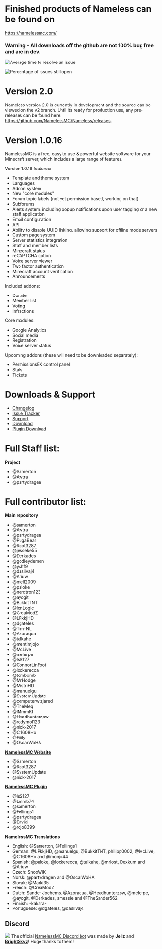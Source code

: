 # Finished products of Nameless can be found on
https://namelessmc.com/

### Warning - All downloads off the github are not 100% bug free and are in dev.

![Average time to resolve an issue](http://isitmaintained.com/badge/resolution/NamelessMC/Nameless.svg)

![Percentage of issues still open](http://isitmaintained.com/badge/open/NamelessMC/Nameless.svg)

# Version 2.0

Nameless version 2.0 is currently in development and the source can be viewed on the v2 branch. Until its ready for production use, any pre-releases can be found here: https://github.com/NamelessMC/Nameless/releases.

# Version 1.0.16

NamelessMC is a free, easy to use & powerful website software for your Minecraft server, which includes a large range of features.

Version 1.0.16 features:

- Template and theme system
- Languages
- Addon system
- New "core modules"
- Forum topic labels (not yet permission based, working on that)
- Subforums
- Alerts system, including popup notifications upon user tagging or a new staff application
- Email configuration
- API
- Ability to disable UUID linking, allowing support for offline mode servers
- Custom page system
- Server statistics integration
- Staff and member lists
- Minecraft status
- reCAPTCHA option
- Voice server viewer
- Two factor authentication
- Minecraft account verification
- Announcements

Included addons:
- Donate
- Member list
- Voting
- Infractions

Core modules:
- Google Analytics
- Social media
- Registration
- Voice server status

Upcoming addons (these will need to be downloaded separately): 
- PermissionsEX control panel
- Stats
- Tickets

# Downloads & Support
* [Changelog](https://github.com/NamelessMC/Nameless/blob/master/changelog.txt)
* [Issue Tracker](https://github.com/NamelessMC/Nameless/issues)
* [Support](http://www.spigotmc.org/threads/nameless-minecraft-website-software.34810/)
* [Download](https://github.com/NamelessMC/Nameless/releases) 
* [Plugin Download](https://www.spigotmc.org/resources/official-namelessplugin.42698/)

# Full Staff list:
**Project**
* @Samerton
* @Awtra
* @partydragen

# Full contributor list:
**Main repository**
* @samerton
* @Awtra
* @partydragen
* @PugaBear
* @Root3287
* @jesseke55
* @Derkades
* @godleydemon
* @yshf9
* @dasilvaj4
* @Ariuw
* @nfell2009
* @paloke
* @nerdtron123
* @aycgit
* @BukkitTNT
* @IonLogic
* @CreaModZ
* @LPkkjHD
* @dgateles
* @Tim-NL
* @Azoraqua
* @talkahe
* @mentimjojo
* @McLive
* @melerpe
* @IsS127 
* @ConnorLinFoot
* @lockerecca
* @tombomb
* @MrHodge
* @MistriHD
* @manuelgu
* @SystemUpdate
* @computerwizjared
* @TheMeq
* @IMmmKI
* @Headhunterzpw
* @rodymol123
* @nick-2017
* @Cl1608Ho
* @Fiiily
* @OscarWoHA

**[NamelessMC Website](http://namelessmc.github.io/)**
* @Samerton
* @Root3287
* @SystemUpdate
* @nick-2017

**[NamelessMC Plugin](https://github.com/NamelessMC/Nameless-Plugin)**
* @IsS127
* @Lmmb74
* @samerton
* @Fellings1
* @partydragen
* @Envici
* @rojo8399

**NamelessMC Translations**
* English: @Samerton, @Fellings1
* German: @LPkkjHD, @manuelgu, @BukkitTNT, philipp0002, @McLive, @Cl1608Ho and @monjo44
* Spanish: @paloke, @lockerecca, @talkahe, @mrlost, Dexkum and @Ariuw
* Czech: SnooWiK
* Norsk: @partydragen and @OscarWoHA
* Slovak: @Marki35
* French: @CreaModZ
* Dutch: Sander Jochems, @Azoraqua, @Headhunterzpw, @melerpe, @aycgit, @Derkades, smessie and @TheSander562
* Finnish: -kakara-
* Portuguese: @dgateles, @dasilvaj4

## Discord
[<img src="https://discordapp.com/api/guilds/246705793066467328/widget.png?style=shield">](https://discord.gg/r7Eq4jw)
The official [NamelessMC Discord bot](https://github.com/dannygtech/NamelessBOT) was made by **Jellz** and [**BrightSkyz**](https://brightskyz.xyz)! Huge thanks to them!

<!--## IRC
\#NamelessMC on [irc.spi.gt](http://irc.spi.gt/iris/?channels=namelessmc)-->
